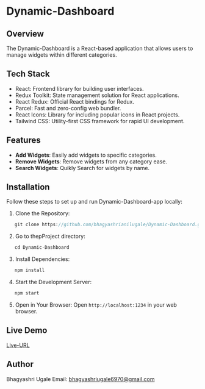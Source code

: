 # Dynamic-Dashboard

## Overview

The Dynamic-Dashboard is a React-based application that allows users to manage widgets within different categories.

## Tech Stack
- React: Frontend library for building user interfaces.
- Redux Toolkit: State management solution for React applications.
- React Redux: Official React bindings for Redux.
- Parcel: Fast and zero-config web bundler.
- React Icons: Library for including popular icons in React projects.
- Tailwind CSS: Utility-first CSS framework for rapid UI development.

## Features
- **Add Widgets**: Easily add widgets to specific categories.
- **Remove Widgets**: Remove widgets from any category ease.
- **Search Widgets**: Quikly Search for widgets by name.

## Installation
Follow these steps to set up and run Dynamic-Dashboard-app locally:

1. Clone the Repository:
 ```javascript
    git clone https://github.com/bhagyashrianilugale/Dynamic-Dashboard.git
 ```
2. Go to thepProject directory:
 ```javascript
    cd Dynamic-Dashboard
 ```
 3. Install Dependencies:
```javascript
   npm install
```
4. Start the Development Server:
```javascript
   npm start
```
5. Open in Your Browser: Open `http://localhost:1234` in your web browser.

## Live Demo
   [ Live-URL](https://dynamic-dashboardbau.netlify.app/)
   
## Author
Bhagyashri Ugale
Email: bhagyashriugale6970@gmail.com
